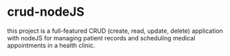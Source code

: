 # crud-nodeJS
this project is a full-featured CRUD (create, read, update, delete) application with nodeJS for managing patient records and scheduling medical appointments in a health clinic.
